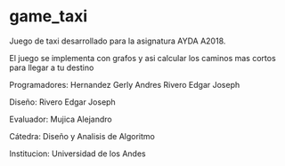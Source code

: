 # game_taxi

Juego de taxi desarrollado para la asignatura AYDA A2018.

El juego se implementa con grafos y asi calcular los caminos mas cortos para llegar a tu destino 

Programadores: 
Hernandez Gerly Andres
Rivero Edgar Joseph

Diseño: 
Rivero Edgar Joseph

Evaluador: 
Mujica Alejandro

Cátedra:
Diseño y Analisis de Algoritmo

Institucion: 
Universidad de los Andes
